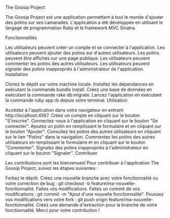 The Gossip Project

The Gossip Project est une application permettant à tout le monde d'ajouter des potins sur ses camarades. L'application a été développée en utilisant le langage de programmation Ruby et le framework MVC Sinatra.

Fonctionnalités

Les utilisateurs peuvent créer un compte et se connecter à l'application.
Les utilisateurs peuvent ajouter des potins sur d'autres utilisateurs.
Les potins peuvent être affichés sur une page publique.
Les utilisateurs peuvent commenter les potins des autres utilisateurs.
Les utilisateurs peuvent signaler des potins inappropriés à l'administrateur de l'application.
Installation

Clonez le dépôt sur votre machine locale.
Installez les dépendances en exécutant la commande bundle install.
Créez une base de données en exécutant la commande rake db:migrate.
Lancez l'application en exécutant la commande ruby app.rb depuis votre terminal.
Utilisation

Accédez à l'application dans votre navigateur en entrant http://localhost:4567.
Créez un compte en cliquant sur le bouton "S'inscrire".
Connectez-vous à l'application en cliquant sur le bouton "Se connecter".
Ajoutez un potin en remplissant le formulaire et en cliquant sur le bouton "Ajouter".
Consultez les potins des autres utilisateurs en cliquant sur le lien "Potins" dans la navigation.
Commentez les potins des autres utilisateurs en remplissant le formulaire et en cliquant sur le bouton "Commenter".
Signalez des potins inappropriés à l'administrateur en cliquant sur le bouton "Signaler".
Contribuer

Les contributions sont les bienvenues! Pour contribuer à l'application The Gossip Project, suivez les étapes suivantes :

Forkez le dépôt.
Créez une nouvelle branche avec votre fonctionnalité ou votre correction de bug : git checkout -b feature/ma-nouvelle-fonctionnalité.
Faites vos modifications.
Faites un commit de vos modifications : git commit -m "Ajout d'une nouvelle fonctionnalité".
Poussez vos modifications vers votre fork : git push origin feature/ma-nouvelle-fonctionnalité.
Créez une demande d'extraction pour la branche de votre fonctionnalité.
Merci pour votre contribution !